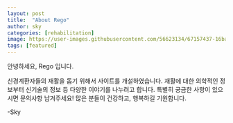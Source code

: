 ```yaml
---
layout: post
title:  "About Rego"
author: sky
categories: [rehabilitation]
image: https://user-images.githubusercontent.com/56623134/67157437-16ba4d00-f367-11e9-88c1-613081af8d8c.png
tags: [featured]
---
```


안녕하세요, Rego 입니다.

신경계환자들의 재활을 돕기 위해서 사이트를 개설하였습니다.
재활에 대한 의학적인 정보부터 신기술의 정보 등 다양한 이야기를 나누려고 합니다.
특별히 궁금한 사항이 있으시면 문의사항 남겨주세요!
많은 분들이 건강하고, 행복하길 기원합니다.

-Sky
